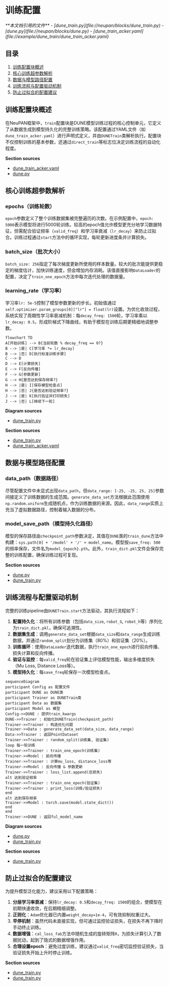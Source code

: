 # 训练配置

<cite>
**本文档引用的文件**  
- [dune_train.py](file://neupan/blocks/dune_train.py)
- [dune.py](file://neupan/blocks/dune.py)
- [dune_train_acker.yaml](file://example/dune_train/dune_train_acker.yaml)
</cite>

## 目录
1. [训练配置块概述](#训练配置块概述)
2. [核心训练超参数解析](#核心训练超参数解析)
3. [数据与模型路径配置](#数据与模型路径配置)
4. [训练流程与配置驱动机制](#训练流程与配置驱动机制)
5. [防止过拟合的配置建议](#防止过拟合的配置建议)

## 训练配置块概述

在NeuPAN框架中，`train`配置块是DUNE模型训练过程的核心控制单元，它定义了从数据生成到模型持久化的完整训练策略。该配置通过YAML文件（如`dune_train_acker.yaml`）进行声明式定义，并由`DUNETrain`类解析执行。配置块不仅控制训练的基本参数，还通过`direct_train`等标志位决定训练流程的自动化程度。

**Section sources**
- [dune_train_acker.yaml](file://example/dune_train/dune_train_acker.yaml#L6-L19)
- [dune.py](file://neupan/blocks/dune.py#L175-L185)

## 核心训练超参数解析

### epochs（训练轮数）
`epoch`参数定义了整个训练数据集被完整遍历的次数。在示例配置中，`epoch: 5000`表示模型将进行5000轮训练。较高的epoch值允许模型更充分地学习数据特征，但需配合验证频率（`valid_freq`）和学习率衰减（`lr_decay`）来防止过拟合。训练过程通过`start`方法中的循环实现，每轮更新进度条并计算损失。

### batch_size（批次大小）
`batch_size: 256`指定了每次梯度更新所使用的样本数量。较大的批次能提供更稳定的梯度估计，加快训练速度，但会增加内存消耗。该值直接影响`DataLoader`的配置，决定了`train_one_epoch`方法中每次迭代处理的数据量。

### learning_rate（学习率）
学习率`lr: 5e-5`控制了模型参数更新的步长。初始值通过`self.optimizer.param_groups[0]["lr"] = float(lr)`设置。为优化收敛过程，系统实现了周期性学习率衰减机制：每`decay_freq: 1500`轮，学习率乘以`lr_decay: 0.5`，形成阶梯式下降曲线，有助于模型在训练后期更精细地调整参数。

```mermaid
flowchart TD
A[开始训练] --> B{当前轮数 % decay_freq == 0?}
B --> |是| C[学习率 *= lr_decay]
B --> |否| D[执行标准训练步骤]
C --> D
D --> E[计算损失]
E --> F[反向传播]
F --> G[参数更新]
G --> H{是否达到保存频率?}
H --> |是| I[保存模型检查点]
H --> |否| J{是否达到验证频率?}
J --> |是| K[执行验证并打印损失]
J --> |否| L[继续下一轮]
```

**Diagram sources**
- [dune_train.py](file://neupan/blocks/dune_train.py#L145-L270)

**Section sources**
- [dune_train.py](file://neupan/blocks/dune_train.py#L145-L150)
- [dune_train_acker.yaml](file://example/dune_train/dune_train_acker.yaml#L13-L19)

## 数据与模型路径配置

### data_path（数据路径）
尽管配置文件中未显式出现`data_path`，但`data_range: [-25, -25, 25, 25]`参数间接定义了训练数据的生成范围。`generate_data_set`方法根据此范围使用`np.random.uniform`生成随机点，作为训练数据的来源。因此，`data_range`实质上充当了虚拟数据路径，控制着输入数据的分布。

### model_save_path（模型持久化路径）
模型的保存路径由`checkpoint_path`参数决定，其值在`DUNE`类的`train_dune`方法中构建：`sys.path[0] + '/model' + '/' + model_name`。模型按`save_freq: 500`的频率保存，文件名为`model_{epoch}.pth`。此外，`train_dict.pkl`文件会保存完整的训练配置，确保训练过程可复现。

**Section sources**
- [dune.py](file://neupan/blocks/dune.py#L180-L185)
- [dune_train.py](file://neupan/blocks/dune_train.py#L134-L136)

## 训练流程与配置驱动机制

完整的训练pipeline由`DUNETrain.start`方法驱动，其执行流程如下：

1. **配置持久化**：将所有训练参数（包括`data_size`, `robot_G`, `robot_h`等）序列化为`train_dict.pkl`，确保可追溯性。
2. **数据集生成**：调用`generate_data_set`根据`data_size`和`data_range`生成训练数据，并通过`random_split`划分为训练集（80%）和验证集（20%）。
3. **训练循环**：使用`DataLoader`迭代数据，执行`train_one_epoch`进行前向传播、损失计算和反向传播。
4. **验证与监控**：每`valid_freq`轮在验证集上评估模型性能，输出多维度损失（Mu Loss, Distance Loss等）。
5. **模型持久化**：每`save_freq`轮保存一次模型检查点。

```mermaid
sequenceDiagram
participant Config as 配置文件
participant DUNE as DUNE类
participant Trainer as DUNETrain类
participant Data as 数据集
participant Model as 模型
Config->>DUNE : 提供train_kwargs
DUNE->>Trainer : 初始化DUNETrain(checkpoint_path)
Trainer->>Trainer : 构造优化问题
Trainer->>Data : generate_data_set(data_size, data_range)
Data->>Trainer : 返回PointDataset
Trainer->>Trainer : random_split(训练集, 验证集)
loop 每一轮训练
Trainer->>Trainer : train_one_epoch(训练集)
Trainer->>Model : 前向传播
Trainer->>Trainer : 计算mu_loss, distance_loss等
Trainer->>Model : 反向传播 & 参数更新
Trainer->>Trainer : loss_list.append(总损失)
alt 达到验证频率
Trainer->>Trainer : train_one_epoch(验证集)
Trainer->>Trainer : print_loss(训练/验证损失)
end
alt 达到保存频率
Trainer->>Model : torch.save(model.state_dict())
end
end
Trainer->>DUNE : 返回ful_model_name
```

**Diagram sources**
- [dune.py](file://neupan/blocks/dune.py#L180-L185)
- [dune_train.py](file://neupan/blocks/dune_train.py#L134-L270)

**Section sources**
- [dune_train.py](file://neupan/blocks/dune_train.py#L134-L270)

## 防止过拟合的配置建议

为提升模型泛化能力，建议采用以下配置策略：

1. **分层学习率衰减**：保持`lr_decay: 0.5`和`decay_freq: 1500`的组合，使模型在初期快速收敛，在后期精细调整。
2. **正则化**：`Adam`优化器已内置`weight_decay=1e-4`，可有效抑制权重过大。
3. **早停机制**：虽然代码未直接实现，但可通过监控验证损失，在损失不再下降时手动终止训练。
4. **数据增强**：`cal_loss_fab`方法中随机生成的旋转矩阵`R`，为损失计算引入了数据扰动，起到了隐式的数据增强作用。
5. **合理设置epoch**：避免过度训练，建议通过`valid_freq`密切监控验证损失，当验证损失开始上升时停止训练。

**Section sources**
- [dune_train.py](file://neupan/blocks/dune_train.py#L78-L80)
- [dune_train.py](file://neupan/blocks/dune_train.py#L350-L365)